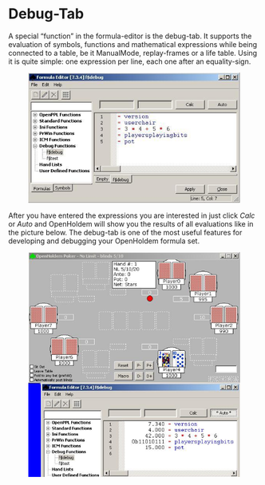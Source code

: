 # Debug-Tab

A special “function” in the formula-editor is the debug-tab. It supports
the evaluation of symbols, functions and mathematical expressions while
being connected to a table, be it ManualMode, replay-frames or a life
table. Using it is quite simple: one expression per line, each one after
an equality-sign.

<figure>
<img src="images/debug_tab.JPG" />
</figure>

After you have entered the expressions you are interested in just click
*Calc* or *Auto* and OpenHoldem will show you the results of all
evaluations like in the picture below. The debug-tab is one of the most
useful features for developing and debugging your OpenHoldem formula
set.

<figure>
<img src="images/debug_tab_auto.JPG" />
</figure>
